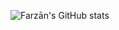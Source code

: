 ![Farzān's GitHub stats](https://github-readme-stats.vercel.app/api?username=Kusoden&theme=transparent&show_icons=true)
